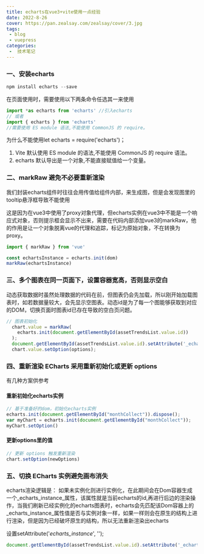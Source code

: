 ```yaml
---
title: echarts在vue3+vite使用一点经验
date: 2022-8-26
cover: https://pan.zealsay.com/zealsay/cover/3.jpg
tags:
 - blog
 - vuepress
categories:
 -  技术笔记
---
```


### 一、安装echarts

```javascript
npm install echarts --save
```

在页面使用时，需要使用以下两条命令任选其一来使用

```javascript
import *as echarts from 'echarts' //引入echarts
// 或者
import { echarts } from 'echarts'
//需要使用 ES module 语法,不能使用 CommonJS 的 require。
```

为什么不能使用let echarts = require('echarts')；

1. Vite 默认使用 ES module 的语法,不能使用 CommonJS 的 require 语法。
2. echarts 默认导出是一个对象,不能直接赋值给一个变量。

### 二、markRaw 避免不必要重新渲染

我们封装echarts组件时往往会用传值给组件内部，来生成图，但是会发现图里的tooltip悬浮框导致不能使用

这是因为在vue3中使用了proxy对象代理，但echarts实例在vue3中不能是一个响应式对象，否则提示框会显示不出来，需要在代码内部添加vue3的markRaw，他的作用是让一个对象脱离vue的代理和追踪，标记为原始对象，不在转换为proxy。

```javascript
import { markRaw } from 'vue'

const echartsInstance = echarts.init(dom) 
markRaw(echartsInstance)
```

### 三、多个图表在同一页面下，设置容器宽高，否则显示空白

动态获取数据时虽然处理数据的代码在前，但图表仍会先加载，所以刚开始加载图表时，如若数据量较大，会先显示空图表。动态id是为了每一个图能够获取到对应的DOM，切换页面时图表id已存在导致的空白页问题。

```javascript
// 图表初始化
  chart.value = markRaw(
    echarts.init(document.getElementById(assetTrendsList.value.id))
  );
  document.getElementById(assetTrendsList.value.id).setAttribute('_echarts_instance_', '');
  chart.value.setOption(options);
```

### 四、重新渲染 ECharts 采用重新初始化或更新 options

有几种方案供参考

#### 重新初始化echarts实例

```javascript
// 基于准备好的dom，初始化echarts实例
echarts.init(document.getElementById("monthCollect")).dispose();
var myChart = echarts.init(document.getElementById("monthCollect"));
myChart.setOption()
```

#### 更新options里的值

```javascript
// 更新 options 触发重新渲染
chart.setOption(newOptions) 
```

### 五、切换 ECharts 实例避免画布消失

echarts渲染逻辑是：
如果未实例化则进行实例化，在此期间会在Dom容器生成一个_echarts_instance_属性，该属性就是当前echarts的id,再进行后边的渲染操作，当我们刷新已经实例化的echarts图表时，echarts会先匹配该Dom容器上的_echarts_instance_属性值是否与实例对象一样，如果一样则会在原生的结构上进行渲染，但是因为已经破坏原生的结构，所以无法重新渲染出echarts

设置setAttribute('_echarts_instance_', '');

```javascript
document.getElementById(assetTrendsList.value.id).setAttribute('_echarts_instance_', '');
```
